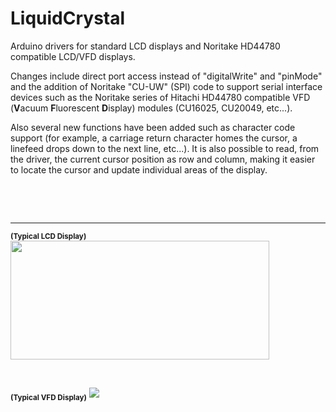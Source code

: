 LiquidCrystal
=============
Arduino drivers for standard LCD displays and Noritake HD44780 compatible LCD/VFD displays.

Changes include direct port access instead of "digitalWrite" and "pinMode" and the addition of Noritake "CU-UW" (SPI) code to support serial interface devices such as the Noritake series of Hitachi HD44780 compatible VFD (<b>V</b>acuum <b>F</b>luorescent <b>D</b>isplay) modules (CU16025, CU20049, etc...).

Also several new functions have been added such as character code support (for example, a carriage return character homes the cursor, a linefeed drops down to the next line, etc...). It is also possible to read, from the driver, the current cursor position as row and column, making it easier to locate the cursor and update individual areas of the display.

<p>&nbsp;</p>
<p>&nbsp;</p>

___
<sub><b>(Typical LCD Display)</b></sub>
<a href="#"><img width="414" height="190" src="https://camo.githubusercontent.com/4a66dabd383acaf6b2af3c5f4b910933d0171726/687474703a2f2f6563782e696d616765732d616d617a6f6e2e636f6d2f696d616765732f492f3431577a5745357546354c2e6a7067" /></a>

<div>&nbsp;</div>

<sub><b>(Typical VFD Display)</b></sub>
<a href="http://noritake-vfd.com/" title="This link takes you to the Noritake Itron VFD Website" target="_blank"><img src="https://noritake-vfd.com/images/products/detail/seriesvfdgu256x128cd903m.jpg" /></a>
